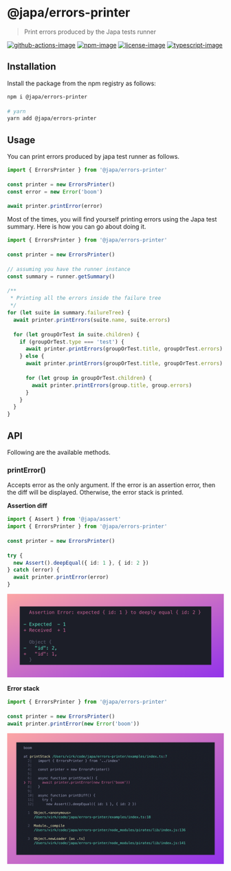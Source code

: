 # @japa/errors-printer
> Print errors produced by the Japa tests runner

[![github-actions-image]][github-actions-url] [![npm-image]][npm-url] [![license-image]][license-url] [![typescript-image]][typescript-url]

## Installation
Install the package from the npm registry as follows:

```sh
npm i @japa/errors-printer

# yarn
yarn add @japa/errors-printer
```

## Usage
You can print errors produced by japa test runner as follows.

```ts
import { ErrorsPrinter } from '@japa/errors-printer'

const printer = new ErrorsPrinter()
const error = new Error('boom')

await printer.printError(error)
```

Most of the times, you will find yourself printing errors using the Japa test summary. Here is how you can go about doing it.

```ts
import { ErrorsPrinter } from '@japa/errors-printer'

const printer = new ErrorsPrinter()

// assuming you have the runner instance
const summary = runner.getSummary()

/**
 * Printing all the errors inside the failure tree
 */
for (let suite in summary.failureTree) {
  await printer.printErrors(suite.name, suite.errors)

  for (let groupOrTest in suite.children) {
    if (groupOrTest.type === 'test') {
      await printer.printErrors(groupOrTest.title, groupOrTest.errors)
    } else {
      await printer.printErrors(groupOrTest.title, groupOrTest.errors)

      for (let group in groupOrTest.children) {
        await printer.printErrors(group.title, group.errors)
      }
    }
  }
}
```

## API
Following are the available methods.

### printError()
Accepts error as the only argument. If the error is an assertion error, then the diff will be displayed. Otherwise, the error stack is printed.

**Assertion diff**

```ts
import { Assert } from '@japa/assert'
import { ErrorsPrinter } from '@japa/errors-printer'

const printer = new ErrorsPrinter()

try {
  new Assert().deepEqual({ id: 1 }, { id: 2 })
} catch (error) {
  await printer.printError(error)
}
```

![](assets/diff-error.png)

**Error stack**

```ts
import { ErrorsPrinter } from '@japa/errors-printer'

const printer = new ErrorsPrinter()
await printer.printError(new Error('boom'))
```

![](assets/error-stack.png)

[github-actions-image]: https://img.shields.io/github/workflow/status/japa/errors-printer/test?style=for-the-badge

[github-actions-url]: https://github.com/japa/errors-printer/actions/workflows/test.yml "github-actions"

[npm-image]: https://img.shields.io/npm/v/@japa/errors-printer.svg?style=for-the-badge&logo=npm
[npm-url]: https://npmjs.org/package/@japa/errors-printer "npm"

[license-image]: https://img.shields.io/npm/l/@japa/errors-printer?color=blueviolet&style=for-the-badge
[license-url]: LICENSE.md "license"

[typescript-image]: https://img.shields.io/badge/Typescript-294E80.svg?style=for-the-badge&logo=typescript
[typescript-url]:  "typescript"
